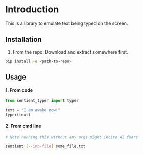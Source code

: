 # Introduction

This is a library to emulate text being typed on the screen.

## Installation

1. From the repo: Download and extract somewhere first.

```bash
pip install -e <path-to-repo>
```

## Usage

#### 1. From code

```python
from sentient_typer import typer 

text = "I am awake now!"
typer(text)

```

#### 2. From cmd line

```bash
# Note running this without any args might incite AI fears

sentient [--inp-file] some_file.txt
```